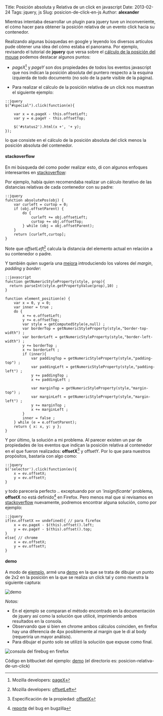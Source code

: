 Title: Posición absoluta y Relativa de un click en javascript
Date: 2013-02-24
Tags: jquery, js
Slug: posicion-de-click-en-js
Author: __alexander__

Mientras intentaba desarrollar un plugin para jquery tuve un inconveniente, el cómo hacer para obtener la posición relativa de un evento click hacia su contenedor.

Realizando algunas búsquedas en google y leyendo los diversos artículos pude obtener una idea del cómo estaba el panorama. Por ejemplo, revisando el tutorial de **jquery** que versa sobre el [cálculo de la posición del mouse][jquery-mouse-position] podemos destacar algunos puntos:

- *pageX*[^pageX] y *pageY* son dos propiedades de todos los eventos javascript que nos indican la posición absoluta del puntero respecto a la esquina izquierda de todo documento (no solo de la parte visible de la página).

- Para realizar el cálculo de la posición relativa de un click nos muestran el siguiente ejemplo:

~~~
::jquery
$("#special").click(function(e){

    var x = e.pageX - this.offsetLeft;
    var y = e.pageY - this.offsetTop;

    $('#status2').html(x +', '+ y);
});
~~~

lo que consiste en el cálculo de la posición absoluta del click menos la posición absoluta del contenedor.


#### stackoverflow

En mi búsqueda del como poder realizar esto, di con algunos enfoques interesantes en [stackoverflow][stackoverflow]:

Por ejemplo, había quien recomendaba realizar un cálculo iterativo de las distancias relativas de cada contenedor con su padre:

~~~
::jquery
function absolutePos(obj) {
    var curleft = curtop = 0;
    if (obj.offsetParent) {
        do {
            curleft += obj.offsetLeft;
            curtop += obj.offsetTop;
        } while (obj = obj.offsetParent);
    }
    return [curleft,curtop];
}
~~~

Note que *offsetLeft*[^offsetLeft] calcula la distancia del elemento actual en relación a su contenedor o padre.

Y también quien sugería una [mejora][calculo-iterativo] introduciendo los valores del *margin*, *padding* y *border*:

~~~
::javascript
function getNumericStyleProperty(style, prop){
  return parseInt(style.getPropertyValue(prop),10) ;
}

function element_position(e) {
    var x = 0, y = 0;
    var inner = true ;
    do {
        x += e.offsetLeft;
        y += e.offsetTop;
        var style = getComputedStyle(e,null) ;
        var borderTop = getNumericStyleProperty(style,"border-top-width") ;
        var borderLeft = getNumericStyleProperty(style,"border-left-width") ;
        y += borderTop ;
        x += borderLeft ;
        if (inner){
            var paddingTop = getNumericStyleProperty(style,"padding-top") ;
            var paddingLeft = getNumericStyleProperty(style,"padding-left") ;
            y += paddingTop ;
            x += paddingLeft ;

            var marginTop = getNumericStyleProperty(style,"margin-top") ;
            var marginLeft = getNumericStyleProperty(style,"margin-left") ;
            y += marginTop ;
            x += marginLeft ;
        }
        inner = false ;
    } while (e = e.offsetParent);
    return { x: x, y: y };
}
~~~

Y por último, la solución a mi problema. Al parecer existen un par de propiedades de los eventos que indican la posición relativa al contenedor en el que fueron realizados: **offsetX**[^offsetX] y offsetY.
Por lo que para nuestros propósitos, bastaría con algo como:

~~~
::jquery
$('selector').click(function(ev){
    x = ev.offsetX;
    y = ev.offsetY;
}
~~~

y todo parecería perfecto .. exceptuando por un *'insignificante'* problema, **offsetX** no está definido[^offsetX-firefox] en Firefox.
Pero menos mal que si revisamos en [stackoverflow][offsetX-firefox-stackoverflow] nuevamente, podremos encontrar alguna solución, como por ejemplo:

~~~
::jquery
if(ev.offsetX == undefined){ // para firefox
    x = ev.pageX - $(this).offset().left;
    y = ev.pageY - $(this).offset().top;
}
else{ // chrome
    x = ev.offsetX;
    y = ev.offsetY;
}
~~~

#### demo
A modo de [ejemplo][demo], armé una [demo][demo] en la que se trata de dibujar un punto de 2x2 en la posición en la que se realiza un click tal y como muestra la siguiente captura:

![demo][demo-img]

*Notas:*

- En el ejemplo se comparan el método encontrado en la documentación de jquery así como la solución que utilicé, imprimiendo ambos resultados en la consola.
- Observando que si bien en chrome ambos cálculos coinciden, en firefox hay una diferencia de 4px posiblemente al margin que le di al body (requeriría un mayor análisis).
- Para dibujar el punto solo se utilizó la solución que expuse como final.

![consola del firebug en firefox][demo-img-firefox]

Código en bitbucket del ejemplo: [demo][repo-demo] (el directorio es: posicion-relativa-de-un-click)

[^pageX]: Mozilla developers: [pageX][pageX]
[^offsetLeft]: Mozilla developers: [offsetLeft][offsetLeft]
[^offsetX]: Especificación de la propiedad: [offsetX][offsetX]
[^offsetX-firefox]: [reporte][offsetX-firefox] del bug en bugzilla

[jquery-mouse-position]: http://docs.jquery.com/Tutorials:Mouse_Position
[stackoverflow]: http://stackoverflow.com/
[pageX]: https://developer.mozilla.org/en-US/docs/DOM/event.pageX

[calculo-iterativo]: http://stackoverflow.com/a/5776220/1472750
[offsetLeft]: https://developer.mozilla.org/en-US/docs/DOM/element.offsetLeft
[offsetX]: http://www.w3.org/TR/cssom-view/#dom-mouseevent-offsetx
[offsetX-firefox]: https://bugzilla.mozilla.org/show_bug.cgi?id=69787
[offsetX-firefox-stackoverflow]: http://stackoverflow.com/q/12704686/1472750
[repo-demo]: https://bitbucket.org/__alexander__/alexander-ae-site-static-demos
[demo]: http://labs.alexanderae.com/posicion-relativa-de-un-click/

[demo-img]: /pictures/posicion-de-un-click-demo.png 'Demo'
[demo-img-firefox]: /pictures/posicion-de-un-click-demo-firefox.png 'Consola en firefox'